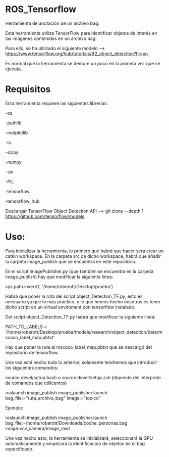# ROS_Tensorflow
Herramienta de anotación de un archivo bag.  

Esta herramienta utiliza TensorFlow para identificar objetos de interés en las imagenes contenidas en un archivo bag.

Para ello, se ha utilizado el siguiente modelo --> https://www.tensorflow.org/hub/tutorials/tf2_object_detection?hl=en

Es normal que la herramienta se demore un poco en la primera vez que se ejecuta.

# Requisitos
Esta herramienta requiere las siguientes librerías:

-os

-pathlib

-matplotlib

-io

-scipy

-numpy

-six

-PIL

-tensorflow

-tensorflow_hub

Descargar TensorFlow Object Detection API --> git clone --depth 1 https://github.com/tensorflow/models

# Uso:
Para inicializar la herramienta, lo primero que habrá que hacer será crear un catkin workspace. En la carpeta src de dicho workspace, habrá que añadir la carpeta image_publish que se encuentra en este repositorio.

En el script imagePublisher.py (que también se encuentra en la carpeta image_publish) hay que modificar la siguiente linea:

sys.path.insert(1, '/home/roberott/Desktop/prueba')

Habrá que poner la ruta del script object_Detection_TF.py, esto es necesario ya que lo más práctico, y lo que hemos hecho nosotros es tener dicho script en un virtual enviroment con tensorflow instalado.

Del script object_Detection_TF.py habrá que modificar la siguiente linea:

PATH_TO_LABELS = '/home/roberott/Desktop/prueba/models/research/object_detection/data/mscoco_label_map.pbtxt'

Hay que poner la ruta al mscoco_label_map.pbtxt que se descargó del repositorio de tensorflow.

Una vez esté hecho todo lo anterior, solamente tendremos que introducir los siguientes comandos:

source devel/setup.bash o source devel/setup.zsh (depende del intérprete de comandos que utilicemos)

roslaunch image_publish image_publisher.launch bag_file:="ruta_archivo_bag" image:="topico"

Ejemplo:

roslaunch image_publish image_publisher.launch bag_file:=/home/roberott/Downloads/coche_personas.bag image:=cv_camera/image_raw/

Una vez hecho esto, la herramienta se inicializará, seleccionará la GPU automáticamente y empezará la identificación de objetos en el bag específicado.
